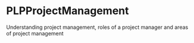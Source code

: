 # PLPProjectManagement
Understanding project management, roles of a project manager and areas of project management
